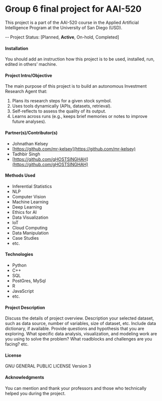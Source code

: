 # Group 6 final project for AAI-520

This project is a part of the AAI-520 course in the Applied Artificial Intelligence Program at the University of San Diego (USD).

-- Project Status: [Planned, **Active**, On-hold, Completed]

#### Installation
You should add an instruction how this project is to be used, installed, run, edited in others’ machine.
 
#### Project Intro/Objective

The main purpose of this project is to build an autonomous Investment Research Agent that:
1. Plans its research steps for a given stock symbol.
2. Uses tools dynamically (APIs, datasets, retrieval).
3. Self-reflects to assess the quality of its output.
4. Learns across runs (e.g., keeps brief memories or notes to improve future analyses).

#### Partner(s)/Contributor(s)

* Johnathan Kelsey
* [https://github.com/mr-kelsey](https://github.com/mr-kelsey)
* Tadhbir Singh
* [https://github.com/gHOSTSINGHAH](https://github.com/gHOSTSINGHAH)

#### Methods Used
* Inferential Statistics
* NLP
* Computer Vision
* Machine Learning
* Deep Learning
* Ethics for AI
* Data Visualization
* IoT
* Cloud Computing 
* Data Manipulation
* Case Studies 
* etc.
#### Technologies
* Python
* C++
* SQL
* PostGres, MySql
* R
* JavaScript
* etc.

#### Project Description
Discuss the details of project overview. Description your selected dataset, such as data source, number of variables, size of dataset, etc. Include data dictionary, if available.  Provide questions and hypothesis that you are exploring. What specific data analysis, visualization, and modeling work are you using to solve the problem? What roadblocks and challenges are you facing? etc. 

#### License
GNU GENERAL PUBLIC LICENSE Version 3

#### Acknowledgments
You can mention and thank your professors and those who technically helped you during the project. 
